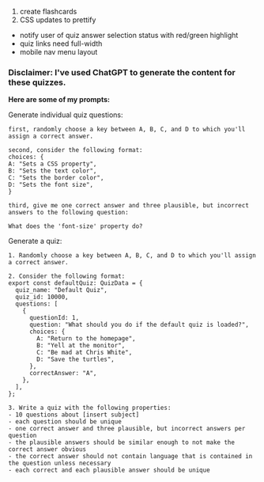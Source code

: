 1. create flashcards
2. CSS updates to prettify

- notify user of quiz answer selection status with red/green highlight
- quiz links need full-width
- mobile nav menu layout

### Disclaimer: I've used ChatGPT to generate the content for these quizzes.

<strong>Here are some of my prompts:</strong>

Generate individual quiz questions:

```
first, randomly choose a key between A, B, C, and D to which you'll assign a correct answer.

second, consider the following format:
choices: {
A: "Sets a CSS property",
B: "Sets the text color",
C: "Sets the border color",
D: "Sets the font size",
}

third, give me one correct answer and three plausible, but incorrect answers to the following question:

What does the 'font-size' property do?
```

Generate a quiz:

```
1. Randomly choose a key between A, B, C, and D to which you'll assign a correct answer.

2. Consider the following format:
export const defaultQuiz: QuizData = {
  quiz_name: "Default Quiz",
  quiz_id: 10000,
  questions: [
    {
      questionId: 1,
      question: "What should you do if the default quiz is loaded?",
      choices: {
        A: "Return to the homepage",
        B: "Yell at the monitor",
        C: "Be mad at Chris White",
        D: "Save the turtles",
      },
      correctAnswer: "A",
    },
  ],
};

3. Write a quiz with the following properties:
- 10 questions about [insert subject]
- each question should be unique
- one correct answer and three plausible, but incorrect answers per question
- the plausible answers should be similar enough to not make the correct answer obvious
- the correct answer should not contain language that is contained in the question unless necessary
- each correct and each plausible answer should be unique
```
